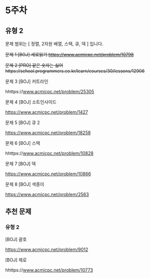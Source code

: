 # 5주차

## 유형 2

문제 범위는 [ 정렬, 2차원 배열, 스택, 큐, 덱 ] 입니다.

 
~~문제 1 [BOJ] 세로읽기 https://www.acmicpc.net/problem/10798~~ 


~~문제 2 [PRO] 같은 숫자는 싫어https://school.programmers.co.kr/learn/courses/30/lessons/12906~~ 


문제 3 [BOJ] 커트라인

hhttps://www.acmicpc.net/problem/25305 


문제 4 [BOJ] 소트인사이드

https://www.acmicpc.net/problem/1427 


문제 5 [BOJ] 큐 2

https://www.acmicpc.net/problem/18258 


문제 6 [BOJ] 스택

hhttps://www.acmicpc.net/problem/10828 


문제 7 [BOJ] 덱

https://www.acmicpc.net/problem/10866 


문제 8 [BOJ] 색종이

https://www.acmicpc.net/problem/2563 




## 추천 문제

### 유형 2

[BOJ] 괄호

https://www.acmicpc.net/problem/9012 


[BOJ] 제로

hhttps://www.acmicpc.net/problem/10773 
